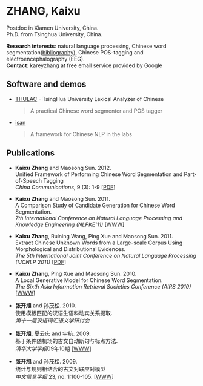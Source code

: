 <meta http-equiv="Content-Type" content="text/html; charset=utf-8">
<link href="http://jasonm23.github.com/markdown-css-themes/foghorn.css" rel="stylesheet"></link>


<title>ZHANG, Kaixu</title>

ZHANG, Kaixu
============

Postdoc in Xiamen University, China.<br/>
Ph.D. from Tsinghua University, China.<br/>


**Research interests**: natural language processing, 
    Chinese word segmentation([bibliography](http://zhangkaixu.github.com/bibpage/cws.html)),
    Chinese POS-tagging and electroencephalography (EEG).<br/>
**Contact**: kareyzhang at free email service provided by Google

## Software and demos
*   [THULAC](http://nlp.csai.tsinghua.edu.cn/thulac/) - TsingHua University Lexical Analyzer of Chinese
    > A practical Chinese word segmenter and POS tagger
    
*   [isan](https://github.com/zhangkaixu/isan)
    > A framework for Chinese NLP in the labs

## Publications

*   **Kaixu Zhang** and Maosong Sun. 2012.<br/>
    Unified Framework of Performing Chinese Word Segmentation and Part-of-Speech Tagging<br/>
    *China Communications*, 9 (3): 1-9  \[[PDF](http://www.chinacommunications.cn/EN/article/downloadArticleFile.do?attachType=PDF&id=7862)\]

*   **Kaixu Zhang** and Maosong Sun. 2011.<br/>
    A Comparison Study of Candidate Generation for Chinese Word Segmentation. <br/>
    *7th International Conference on Natural Language Processing and Knowledge Engineering (NLPKE'11)* \[[WWW](http://ieeexplore.ieee.org/xpl/login.jsp?tp=&arnumber=6138170&url=http%3A%2F%2Fieeexplore.ieee.org%2Fiel5%2F6125888%2F6137766%2F06138170.pdf%3Farnumber%3D6138170)\]


*   **Kaixu Zhang**, Ruining Wang, Ping Xue and Maosong Sun. 2011.<br/>
    Extract Chinese Unknown Words from a Large-scale Corpus Using Morphological and Distributional Evidences. <br/>
    *The 5th International Joint Conference on Natural Language Processing (IJCNLP 2011)*
    \[[PDF](http://www.aclweb.org/anthology-new/I/I11/I11-1094.pdf)\]


*   **Kaixu Zhang**, Ping Xue and Maosong Sun. 2010.<br/>
    A Local Generative Model for Chinese Word Segmentation. <br/>
    *The Sixth Asia Information Retrieval Societies Conference (AIRS 2010)* \[[WWW](http://www.springerlink.com/content/60u60u58k06m426p/)\]
  
*   **张开旭** and 孙茂松. 2010. <br/>
    使用模板匹配的汉语生语料动宾关系提取.</br>
    *第十一届汉语词汇语义学研讨会*
    
*   **张开旭**, 夏云庆 and 宇航. 2009.<br/>
    基于条件随机场的古文自动断句与标点方法.<br/>
    *清华大学学报*09年10期 \[[WWW](http://www.cnki.com.cn/Article/CJFDTOTAL-QHXW200910040.htm)\]
    
*   **张开旭** and 孙茂松. 2009.<br>
    统计与规则相结合的古文对联应对模型<br>
    *中文信息学报* 23, no. 1:100-105.
    \[[WWW](http://ckrd.cnki.net/grid20/GetInfoByDOI.aspx?DOI=CNKI:SUN:MESS.0.2009-01-017)\]
    
